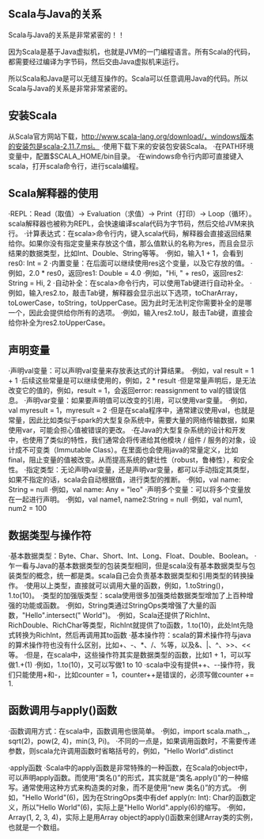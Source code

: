 ## Scala与Java的关系

Scala与Java的关系是非常紧密的！！

因为Scala是基于Java虚拟机，也就是JVM的一门编程语言。所有Scala的代码，都需要经过编译为字节码，然后交由Java虚拟机来运行。

所以Scala和Java是可以无缝互操作的。Scala可以任意调用Java的代码。所以Scala与Java的关系是非常非常紧密的。

## 安装Scala

从Scala官方网站下载，http://www.scala-lang.org/download/，windows版本的安装包是scala-2.11.7.msi。
·使用下载下来的安装包安装Scala。
·在PATH环境变量中，配置$SCALA_HOME/bin目录。
·在windows命令行内即可直接键入scala，打开scala命令行，进行scala编程。

## Scala解释器的使用

·REPL：Read（取值）-> Evaluation（求值）-> Print（打印）-> Loop（循环）。scala解释器也被称为REPL，会快速编译scala代码为字节码，然后交给JVM来执行。
·计算表达式：在scala>命令行内，键入scala代码，解释器会直接返回结果给你。如果你没有指定变量来存放这个值，那么值默认的名称为res，而且会显示结果的数据类型，比如Int、Double、String等等。
    ·例如，输入1 + 1，会看到res0: Int = 2
·内置变量：在后面可以继续使用res这个变量，以及它存放的值。
    ·例如，2.0 * res0，返回res1: Double = 4.0
    ·例如，"Hi, " + res0，返回res2: String = Hi, 2
·自动补全：在scala>命令行内，可以使用Tab键进行自动补全。
    ·例如，输入res2.to，敲击Tab键，解释器会显示出以下选项，toCharArray，toLowerCase，toString，toUpperCase。因为此时无法判定你需要补全的是哪一个，因此会提供给你所有的选项。
    ·例如，输入res2.toU，敲击Tab键，直接会给你补全为res2.toUpperCase。

##  声明变量
·声明val变量：可以声明val变量来存放表达式的计算结果。
    ·例如，val result = 1 + 1
    ·后续这些常量是可以继续使用的，例如，2 * result
    ·但是常量声明后，是无法改变它的值的，例如，result = 1，会返回error: reassignment to val的错误信息。
·声明var变量：如果要声明值可以改变的引用，可以使用var变量。
    ·例如，val myresult = 1，myresult = 2
    ·但是在scala程序中，通常建议使用val，也就是常量，因此比如类似于spark的大型复杂系统中，需要大量的网络传输数据，如果使用var，可能会担心值被错误的更改。
    ·在Java的大型复杂系统的设计和开发中，也使用了类似的特性，我们通常会将传递给其他模块 / 组件 / 服务的对象，设计成不可变类（Immutable Class）。在里面也会使用java的常量定义，比如final，阻止变量的值被改变。从而提高系统的健壮性（robust，鲁棒性），和安全性。
·指定类型：无论声明val变量，还是声明var变量，都可以手动指定其类型，如果不指定的话，scala会自动根据值，进行类型的推断。
    ·例如，val name: String = null
    ·例如，val name: Any = "leo"
·声明多个变量：可以将多个变量放在一起进行声明。
    ·例如，val name1, name2:String = null
    ·例如，val num1, num2 = 100


## 数据类型与操作符

·基本数据类型：Byte、Char、Short、Int、Long、Float、Double、Boolean。
    ·乍一看与Java的基本数据类型的包装类型相同，但是scala没有基本数据类型与包装类型的概念，统一都是类。scala自己会负责基本数据类型和引用类型的转换操作。
    ·使用以上类型，直接就可以调用大量的函数，例如，1.toString()，1.to(10)。
·类型的加强版类型：scala使用很多加强类给数据类型增加了上百种增强的功能或函数。
    ·例如，String类通过StringOps类增强了大量的函数，"Hello".intersect(" World")。
    ·例如，Scala还提供了RichInt、RichDouble、RichChar等类型，RichInt就提供了to函数，1.to(10)，此处Int先隐式转换为RichInt，然后再调用其to函数
·基本操作符：scala的算术操作符与java的算术操作符也没有什么区别，比如+、-、*、/、%等，以及&、|、^、>>、<<等。
    ·但是，在scala中，这些操作符其实是数据类型的函数，比如1 + 1，可以写做1.+(1)
    ·例如，1.to(10)，又可以写做1 to 10
    ·scala中没有提供++、--操作符，我们只能使用+和-，比如counter = 1，counter++是错误的，必须写做counter += 1.

## 函数调用与apply()函数
·函数调用方式：在scala中，函数调用也很简单。
    ·例如，import scala.math._，sqrt(2)，pow(2, 4)，min(3, Pi)。
    ·不同的一点是，如果调用函数时，不需要传递参数，则scala允许调用函数时省略括号的，例如，"Hello World".distinct

·apply函数
    ·Scala中的apply函数是非常特殊的一种函数，在Scala的object中，可以声明apply函数。而使用“类名()”的形式，其实就是“类名.apply()”的一种缩写。通常使用这种方式来构造类的对象，而不是使用“new 类名()”的方式。
    ·例如，"Hello World"(6)，因为在StringOps类中有def apply(n: Int): Char的函数定义，所以"Hello World"(6)，实际上是"Hello World".apply(6)的缩写。
    ·例如，Array(1, 2, 3, 4)，实际上是用Array object的apply()函数来创建Array类的实例，也就是一个数组。


##  